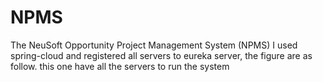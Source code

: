 # NPMS
The NeuSoft Opportunity Project Management System (NPMS)
I used spring-cloud and registered all servers to eureka server, the figure are as follow.
this one have  all the servers to run the system 
